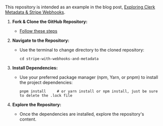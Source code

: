 This repository is intended as an example in the blog post, [Exploring Clerk Metadata & Stripe Webhooks](https://clerk.com/blog/exploring-clerk-metadata-stripe-webhooks).

1. **Fork & Clone the GitHub Repository:**
   - [Follow these steps](https://docs.github.com/en/get-started/quickstart/fork-a-repo#forking-a-repository)

2. **Navigate to the Repository:**
   - Use the terminal to change directory to the cloned repository:
     ```
     cd stripe-with-webhooks-and-metadata
     ```

3. **Install Dependencies:**
   - Use your preferred package manager (npm, Yarn, or pnpm) to install the project dependencies:
     ```
     pnpm install     # or yarn install or npm install, just be sure to delete the .lock file 
     ```

4. **Explore the Repository:**
   - Once the dependencies are installed, explore the repository's content.
